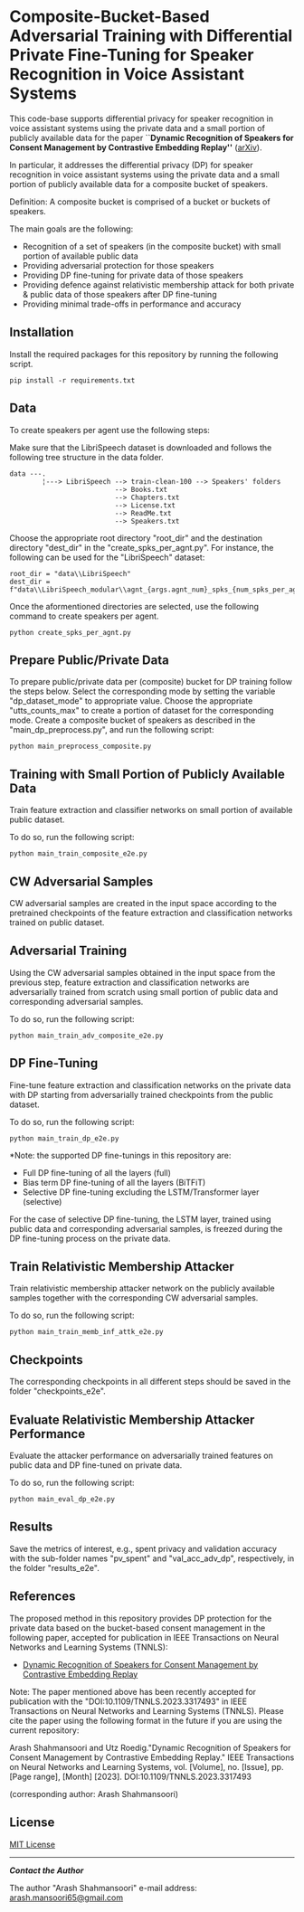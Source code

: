 # Composite-Bucket-Based Adversarial Training with Differential Private Fine-Tuning for Speaker Recognition in Voice Assistant Systems

This code-base supports differential privacy for speaker recognition in voice assistant systems using the private data and a small portion of publicly available data for the paper ``**Dynamic Recognition of Speakers for Consent Management by Contrastive Embedding Replay''** ([arXiv](https://arxiv.org/abs/2205.08459)).

In particular, it addresses the differential privacy (DP) for speaker recognition in voice assistant systems using the private data and a small portion of publicly available data for a composite bucket of speakers.

Definition: A composite bucket is comprised of a bucket or buckets of speakers.

The main goals are the following:

- Recognition of a set of speakers (in the composite bucket) with small portion of available public data
- Providing adversarial protection for those speakers
- Providing DP fine-tuning for private data of those speakers
- Providing defence against relativistic membership attack for both private & public data of those speakers after DP fine-tuning
- Providing minimal trade-offs in performance and accuracy

## Installation

Install the required packages for this repository by running the following script.

```angular2
pip install -r requirements.txt
```

## Data

To create speakers per agent use the following steps:

Make sure that the LibriSpeech dataset is downloaded and follows the following tree structure in the data folder.

```angular2
data ---.
        ¦---> LibriSpeech --> train-clean-100 --> Speakers' folders
                          --> Books.txt
                          --> Chapters.txt
                          --> License.txt
                          --> ReadMe.txt
                          --> Speakers.txt

```

Choose the appropriate root directory "root_dir" and the destination directory "dest_dir" in the "create_spks_per_agnt.py". For instance, the following can be used for the "LibriSpeech" dataset:

```angular2
root_dir = "data\\LibriSpeech"
dest_dir = f"data\\LibriSpeech_modular\\agnt_{args.agnt_num}_spks_{num_spks_per_agnt}"
```

Once the aformentioned directories are selected, use the following command to create speakers per agent.

```angular2
python create_spks_per_agnt.py
```

## Prepare Public/Private Data

To prepare public/private data per (composite) bucket for DP training follow the steps below.
Select the corresponding mode by setting the variable "dp_dataset_mode" to appropriate value.
Choose the appropriate "utts_counts_max" to create a portion of dataset for the corresponding mode.
Create a composite bucket of speakers as described in the "main_dp_preprocess.py", and run the following script:

```angular2
python main_preprocess_composite.py
```

## Training with Small Portion of Publicly Available Data

Train feature extraction and classifier networks on small portion of available public dataset.

To do so, run the following script:

```angular2
python main_train_composite_e2e.py
```

## CW Adversarial Samples

CW adversarial samples are created in the input space according to the pretrained checkpoints of the feature extraction and classification networks trained on public dataset.

## Adversarial Training

Using the CW adversarial samples obtained in the input space from the previous step, feature extraction and classification networks are adversarially trained from scratch using small portion of public data and corresponding adversarial samples.

To do so, run the following script:

```angular2
python main_train_adv_composite_e2e.py
```

## DP Fine-Tuning

Fine-tune feature extraction and classification networks on the private data with DP starting from adversarially trained checkpoints from the public dataset.

To do so, run the following script:

```angular2
python main_train_dp_e2e.py
```

*Note: the supported DP fine-tunings in this repository are:

- Full DP fine-tuning of all the layers (full)
- Bias term DP fine-tuning of all the layers (BiTFiT)
- Selective DP fine-tuning excluding the LSTM/Transformer layer (selective)

For the case of selective DP fine-tuning, the LSTM layer, trained using public data and corresponding adversarial samples, is freezed during the DP fine-tuning process on the private data.

## Train Relativistic Membership Attacker

Train relativistic membership attacker network on the publicly available samples together with the corresponding CW adversarial samples.

To do so, run the following script:

```angular2
python main_train_memb_inf_attk_e2e.py
```

## Checkpoints

The corresponding checkpoints in all different steps should be saved in the folder "checkpoints_e2e".

## Evaluate Relativistic Membership Attacker Performance

Evaluate the attacker performance on adversarially trained features on public data and DP fine-tuned on private data.

To do so, run the following script:

```angular2
python main_eval_dp_e2e.py
```

## Results

Save the metrics of interest, e.g., spent privacy and validation accuracy with the sub-folder names "pv_spent" and "val_acc_adv_dp", respectively, in the folder "results_e2e".

## References

The proposed method in this repository provides DP protection for the private data based on the bucket-based consent management in the following paper, accepted for publication in IEEE Transactions on Neural Networks and Learning Systems (TNNLS):

- [Dynamic Recognition of Speakers for Consent
Management by Contrastive Embedding Replay](https://arxiv.org/abs/2205.08459)

Note: The paper mentioned above has been recently accepted for publication with the "DOI:10.1109/TNNLS.2023.3317493" in IEEE Transactions on Neural Networks and Learning Systems (TNNLS). Please cite the paper using the following format in the future if you are using the current repository:

Arash Shahmansoori and Utz Roedig."Dynamic Recognition of Speakers for Consent
Management by Contrastive Embedding Replay." IEEE Transactions on Neural Networks and Learning Systems, vol. [Volume], no. [Issue], pp. [Page range], [Month] [2023]. DOI:10.1109/TNNLS.2023.3317493

(corresponding author: Arash Shahmansoori)

## License

[MIT License](LICENSE)

---
***Contact the Author***

The author "Arash Shahmansoori" e-mail address: <arash.mansoori65@gmail.com>
